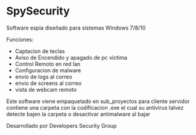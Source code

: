 # SpySecurity

Software espia diseñado para sistemas Windows 7/8/10

Funciones:
- Captacion de teclas
- Aviso de Encendido y apagado de pc  victima
- Control Remoto en red lan
- Configuracion de malware
- envio de logs al correo 
- envio de screens al correo
- vista de webcam remoto

Este software viene empaquetado en sub_proyectos para cliente servidor
contiene una carpeta con la codificacion .exe el cual su antivirus talvez detecte bajen la carpeta o desactivar antimalware al bajar

Desarrollado por Developers Security Group
